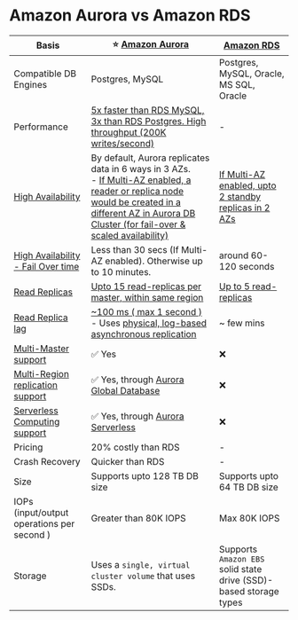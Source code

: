 
# Amazon Aurora vs Amazon RDS

| Basis                                                                                                                       | :star: [Amazon Aurora](AmazonRDSAurora/Readme.md)                                                                                                                                                                                      | [Amazon RDS](AmazonRDS.md)                                           |
|-----------------------------------------------------------------------------------------------------------------------------|----------------------------------------------------------------------------------------------------------------------------------------------------------------------------------------------------------------------------------------|----------------------------------------------------------------------|
| Compatible DB Engines                                                                                                       | Postgres, MySQL                                                                                                                                                                                                                        | Postgres, MySQL, Oracle, MS SQL, Oracle                              |
| Performance                                                                                                                 | [5x faster than RDS MySQL, 3x than RDS Postgres. High throughput (200K writes/second)](../../1_HLDDesignComponents/0_SystemGlossaries/LatencyThroughput.md)                                                                            | -                                                                    |
| [High Availability](../../1_HLDDesignComponents/0_SystemGlossaries/HighAvailability.md)                                     | By default, Aurora replicates data in 6 ways in 3 AZs. <br/>- [If Multi-AZ enabled, a reader or replica node would be created in a different AZ in Aurora DB Cluster (for fail-over & scaled availability)](AmazonRDSAurora/Readme.md) | [If Multi-AZ enabled, upto 2 standby replicas in 2 AZs](AmazonRDS.md) |
| [High Availability - Fail Over time](../../1_HLDDesignComponents/0_SystemGlossaries/HighAvailability.md#fail-over-policies) | Less than 30 secs (If Multi-AZ enabled). Otherwise up to 10 minutes.                                                                                                                                                                   | around 60-120 seconds                                                |
| [Read Replicas](../../1_HLDDesignComponents/0_SystemGlossaries/Scalability/DBScalability.md)                                              | [Upto 15 read-replicas per master, within same region](AmazonRDSAurora/Readme.md)                                                                                                                                                      | [Up to 5 read-replicas](AmazonRDS.md)                                              |
| [Read Replica lag](../../1_HLDDesignComponents/0_SystemGlossaries/ReplicationLagAndDataConsistency.md)                         | [~100 ms ( max 1 second )](../../1_HLDDesignComponents/0_SystemGlossaries/LatencyThroughput.md) <br/>- Uses [physical, log-based asynchronous replication](../../1_HLDDesignComponents/0_SystemGlossaries/AppendOnlyDataStructure.md)              | ~ few mins                                                           |
| [Multi-Master support]()                                                                                                    | :white_check_mark: Yes                                                                                                                                                                                                                 | :x:                                                                  |
| [Multi-Region replication support]()                                                                                        | :white_check_mark: Yes, through [Aurora Global Database](AmazonRDSAurora/AuroraGlobalDatabase.md)                                                                                                                                      | :x:                                                                  |
| [Serverless Computing support]()                                                                                            | :white_check_mark: Yes, through [Aurora Serverless](AmazonRDSAurora/AuroraServerless.md)                                                                                                                                               | :x:                                                                  |
| Pricing                                                                                                                     | 20% costly than RDS                                                                                                                                                                                                                    | -                                                                    |
| Crash Recovery                                                                                                              | Quicker than RDS                                                                                                                                                                                                                       | -                                                                    |
| Size                                                                                                                        | Supports upto 128 TB DB size                                                                                                                                                                                                           | Supports upto 64 TB DB size                                          |
| IOPs (input/output operations per second )                                                                                  | Greater than 80K IOPS                                                                                                                                                                                                                  | Max 80K IOPS                                                         |
| Storage                                                                                                                     | Uses a `single, virtual cluster volume` that uses SSDs.                                                                                                                                                                                | Supports `Amazon EBS` solid state drive (SSD)-based storage types    |